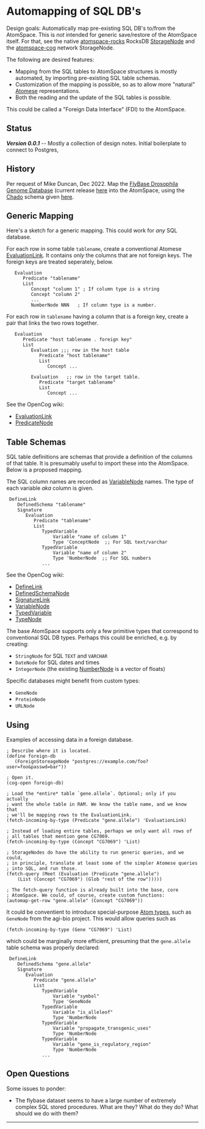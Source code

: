 Automapping of SQL DB's
=======================

Design goals: Automatically map pre-existing SQL DB's to/from the
AtomSpace. This is *not* intended for generic save/restore of the
AtomSpace itself. For that, see the native
[atomspace-rocks](https://github.com/opencog/atomspace-rocks) RocksDB
[StorageNode](https://wiki.opencog.org/w/StorageNode) and the
[atomspace-cog](https://github.com/opencog/atomspace-cog) network
StorageNode.

The following are desired features:
* Mapping from the SQL tables to AtomSpace structures is mostly
  automated, by importing pre-existing SQL table schemas.
* Customization of the mapping is possible, so as to allow more
  "natural" [Atomese](https://wiki.opencog.org/w/Atomese)
  representations.
* Both the reading and the update of the SQL tables is possible.

This could be called a "Foreign Data Interface" (FDI) to the AtomSpace.

Status
------
***Version 0.0.1*** -- Mostly a collection of design notes. Initial
boilerplate to connect to Postgres,

History
-------
Per request of Mike Duncan, Dec 2022. Map the
[FlyBase Drosophila Genome Database](http://flybase.org)
(current release
[here](https://ftp.flybase.net/releases/FB2022_06/psql/FB2022_06.sql.gz)
into the AtomSpace, using the
[Chado](http://gmod.org/wiki/Chado)
schema given [here](http://gmod.org/wiki/Chado_Tables).

Generic Mapping
---------------
Here's a sketch for a generic mapping. This could work for *any*
SQL database.

For each row in some table `tablename`, create a conventional
Atomese [EvaluationLink](https://wiki.opencog.org/w/EvaluationLink).
It contains *only* the columns that are not foreign keys. The foreign
keys are treated seperately, below.
```
   Evaluation
      Predicate "tablename"
      List
         Concept "column 1" ; If column type is a string
         Concept "column 2"
         ...
         NumberNode NNN   ; If column type is a number.
```

For each row in `tablename` having a column that is a foreign key,
create a pair that links the two rows together.
```
   Evaluation
      Predicate "host tablename . foreign key"
      List
         Evaluation ;;; row in the host table
            Predicate "host tablename"
            List
               Concept ...

         Evaluation   ;; row in the target table.
            Predicate "target tablename"
            List
               Concept ...
```
See the OpenCog wiki:
* [EvaluationLink](https://wiki.opencog.org/w/EvaluationLink)
* [PredicateNode](https://wiki.opencog.org/w/PredicateNode)


Table Schemas
-------------
SQL table definitions are schemas that provide a definition of the
columns of that table.  It is presumably useful to import these into
the AtomSpace. Below is a proposed mapping.

The SQL column names are recorded as
[VariableNode](https://wiki.opencog.org/w/VariableNode) names.
The type of each variable *aka* column is given.
```
 DefineLink
    DefinedSchema "tablename"
    Signature
       Evaluation
          Predicate "tablename"
          List
             TypedVariable
                 Variable "name of column 1"
                 Type 'ConceptNode  ;; For SQL text/varchar
             TypedVariable
                 Variable "name of column 2"
                 Type 'NumberNode  ;; For SQL numbers
             ...
```

See the OpenCog wiki:
* [DefineLink](https://wiki.opencog.org/w/DefineLink)
* [DefinedSchemaNode](https://wiki.opencog.org/w/DefinedSchemaNode)
* [SignatureLink](https://wiki.opencog.org/w/SignatureLink)
* [VariableNode](https://wiki.opencog.org/w/VariableNode)
* [TypedVariable](https://wiki.opencog.org/w/TypedVariable)
* [TypeNode](https://wiki.opencog.org/w/TypeNode)

The base AtomSpace supports only a few primitive types that
correspond to conventional SQL DB types. Perhaps this could be
enriched, e.g. by creating:
* `StringNode` for SQL `TEXT` and `VARCHAR`
* `DateNode` for SQL dates and times
* `IntegerNode` (the existing
  [NumberNode](https://wiki.opencog.org/w/NumberNode) is a vector of
  floats)

Specific databases might benefit from custom types:
* `GeneNode`
* `ProteinNode`
* `URLNode`

Using
-----
Examples of accessing data in a foreign database.

```
; Describe where it is located.
(define foreign-db
   (ForeignStoreageNode "postgres://example.com/foo?user=foo&passwd=bar"))

; Open it.
(cog-open foreign-db)

; Load the *entire* table `gene.allele`. Optional; only if you actually
; want the whole table in RAM. We know the table name, and we know that
; we'll be mapping rows to the EvaluationLink.
(fetch-incoming-by-type (Predicate "gene.allele") 'EvaluationLink)

; Instead of loading entire tables, perhaps we only want all rows of
; all tables that mention gene CG7069.
(fetch-incoming-by-type (Concept "CG7069") 'List)

; StorageNodes do have the ability to run generic queries, and we could,
; in principle, translate at least some of the simpler Atomese queries
; into SQL, and run those.
(fetch-query (Meet (Evaluation (Predicate "gene.allele")
    (List (Concept "CG7069") (Glob "rest of the row")))))

; The fetch-query function is already built into the base, core
; AtomSpace. We could, of course, create custom functions:
(automap-get-row "gene.allele" (Concept "CG7069"))
```

It could be conventient to introduce special-purpose
[Atom types](https://wiki.opencog.org/w/Atom_types), such as
`GeneNode` from the agi-bio project. This would allow queries such
as
```
(fetch-incoming-by-type (Gene "CG7069") 'List)
```
which could be marginally more efficient, presuming that the
`gene.allele` table schema was properly declared:
```
 DefineLink
    DefinedSchema "gene.allele"
    Signature
       Evaluation
          Predicate "gene.allele"
          List
             TypedVariable
                 Variable "symbol"
                 Type 'GeneNode
             TypedVariable
                 Variable "is_alleleof"
                 Type 'NumberNode
             TypedVariable
                 Variable "propagate_transgenic_uses"
                 Type 'NumberNode
             TypedVariable
                 Variable "gene_is_regulatory_region"
                 Type 'NumberNode
             ...
```

Open Questions
--------------
Some issues to ponder:
* The flybase dataset seems to have a large number of extremely complex
  SQL stored procedures. What are they? What do they do? What should we
  do with them?

-----------------------------------------------------------------------
